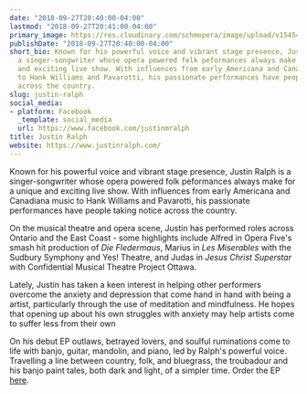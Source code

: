 ```yaml
---
date: "2018-09-27T20:40:00-04:00"
lastmod: "2018-09-27T20:41:00-04:00"
primary_image: https://res.cloudinary.com/schmopera/image/upload/v1545409169/media/webhook-uploads/1538095184261/justinheadshot.jpg.jpg
publishDate: "2018-09-27T20:40:00-04:00"
short_bio: Known for his powerful voice and vibrant stage presence, Justin Ralph is
  a singer-songwriter whose opera powered folk peformances always make for a unique
  and exciting live show. With influences from early Americana and Canadiana music
  to Hank Williams and Pavarotti, his passionate performances have people taking notice
  across the country.
slug: justin-ralph
social_media:
- platform: Facebook
  _template: social_media
  url: https://www.facebook.com/justinmralph
title: Justin Ralph
website: https://www.justinralph.com/
---
```


Known for his powerful voice and vibrant stage presence, Justin Ralph is a singer-songwriter whose opera powered folk peformances always make for a unique and exciting live show. With influences from early Americana and Canadiana music to Hank Williams and Pavarotti, his passionate performances have people taking notice across the country.

On the musical theatre and opera scene, Justin has performed roles across Ontario and the East Coast - some highlights include Alfred in Opera Five's smash hit production of *Die Fledermaus*, Marius in *Les Miserables* with the Sudbury Symphony and Yes! Theatre, and Judas in *Jesus Christ Superstar* with Confidential Musical Theatre Project Ottawa. 

Lately, Justin has taken a keen interest in helping other performers overcome the anxiety and depression that come hand in hand with being a artist, particularly through the use of meditation and mindfulness. He hopes that opening up about his own struggles with anxiety may help artists come to suffer less from their own

On his debut EP outlaws, betrayed lovers, and soulful ruminations come to life with banjo, guitar, mandolin, and piano, led by Ralph's powerful voice. Travelling a line between country, folk, and bluegrass, the troubadour and his banjo paint tales, both dark and light, of a simpler time. Order the EP [here](https://justinralph.com/music). 
